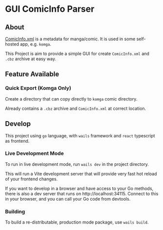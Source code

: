 # GUI ComicInfo Parser

## About

 [ComicInfo.xml](https://anansi-project.github.io/docs/comicinfo/documentation)  is a metadata for manga/comic. It is used in some self-hosted app, e.g. `komga`.

This Project is aim to provide a simple GUI for create `ComicInfo.xml` and `.cbz` archive at easy way.

## Feature Available

### Quick Export (Komga Only)

Create a directory that can copy directly to `komga` comic directory.

Already contains a `.cbz` archive and `ComicInfo.xml` at correct location.

## Develop

This project using `go` language, with `wails` framework and `react` typescript as frontend.

### Live Development Mode

To run in live development mode, run `wails dev` in the project directory.

This will run a Vite development server that will provide very fast hot reload of your frontend changes.

If you want to develop in a browser and have access to your Go methods, there is also a dev server that runs on http://localhost:34115. Connect to this in your browser, and you can call your Go code from devtools.

### Building

To build a re-distributable, production mode package, use `wails build`.
